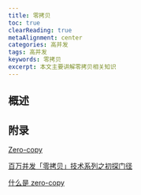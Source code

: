 ```yaml
---
title: 零拷贝
toc: true
clearReading: true
metaAlignment: center
categories: 高并发
tags: 高并发
keywords: 零拷贝
excerpt: 本文主要讲解零拷贝相关知识
---
```


## 概述

## 附录

[Zero-copy](https://en.wikipedia.org/wiki/Zero-copy)

[百万并发「零拷贝」技术系列之初探门径](https://cloud.tencent.com/developer/article/1674213?from=article.detail.1739264)

[什么是 zero-copy](https://mp.weixin.qq.com/s?__biz=MzU0MzQ5MDA0Mw==&mid=2247483913&idx=1&sn=2da53737b8e8908cf3efdae9621c9698&chksm=fb0be89dcc7c618b0d5a1ba8ac654295454cfc2fa81fbae5a6de49bf0a91a305ca707e9864fc&scene=21#wechat_redirect)
